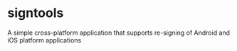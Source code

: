 # signtools
A simple cross-platform application that supports re-signing of Android and iOS platform applications
